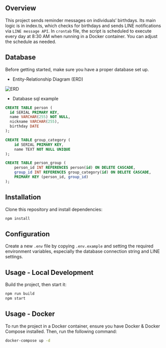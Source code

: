 ## Overview

This project sends reminder messages on individuals’ birthdays. Its main logic is in index.ts, which checks for birthdays and sends LINE notifications via `LINE message API`.
In `crontab` file, the script is scheduled to execute every day at 8:30 AM when running in a Docker container. You can adjust the schedule as needed.

## Database

Before getting started, make sure you have a proper database set up.

- Entity-Relationship Diagram (ERD)

![ERD](https://i.imgur.com/kasvJaT.png)

- Database sql example

```sql
CREATE TABLE person (
  id SERIAL PRIMARY KEY,
  name VARCHAR(255) NOT NULL,
  nickname VARCHAR(255),
  birthday DATE
);

CREATE TABLE group_category (
    id SERIAL PRIMARY KEY,
    name TEXT NOT NULL UNIQUE
);

CREATE TABLE person_group (
    person_id INT REFERENCES person(id) ON DELETE CASCADE,
    group_id INT REFERENCES group_category(id) ON DELETE CASCADE,
    PRIMARY KEY (person_id, group_id)
);
```

## Installation

Clone this repository and install dependencies:

```sh
npm install
```

## Configuration

Create a new `.env` file by copying `.env.example` and setting the required environment variables, especially the database connection string and LINE settings.

## Usage - Local Development

Build the project, then start it:

```sh
npm run build
npm start
```

## Usage - Docker

To run the project in a Docker container, ensure you have Docker & Docker Compose installed. Then, run the following command:

```sh
docker-compose up -d
```

